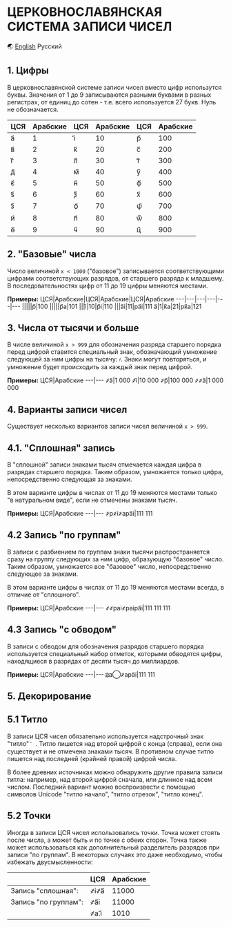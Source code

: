 # ЦЕРКОВНОСЛАВЯНСКАЯ СИСТЕМА ЗАПИСИ ЧИСЕЛ

🌏 [English](./INTRODUCTION.md) Русский

## 1. Цифры
В церковнославянской системе записи чисел вместо цифр использутся буквы. Значения от 1 до 9 записываются разными буквами в разных регистрах,  от единиц до сотен - т.е. всего используется 27 букв. Нуль не обозначается.

ЦСЯ|Арабские|ЦСЯ|Арабские|ЦСЯ|Арабские
---|---|---|---|---|---
а҃|1|і҃|10|р҃|100
в҃|2|к҃|20|с҃|200
г҃|3|л҃|30|т҃|300
д҃|4|м҃|40|у҃|400
є҃|5|н҃|50|ф҃|500
ѕ҃|6|ѯ҃|60|х҃|600
з҃|7|ѻ҃|70|ѱ҃|700
и҃|8|п҃|80|ѿ҃|800
ѳ҃|9|ч҃|90|ц҃|900

## 2. "Базовые" числа
Число величиной `x < 1000` ("базовое") записывается соответствующими цифрами соответствующих разрядов, от старшего разряда к младшему. В последовательностях цифр от 11 до 19 цифры меняются местами.

**Примеры:**
ЦСЯ|Арабские|ЦСЯ|Арабские|ЦСЯ|Арабские
---|---|---|---|---|---
|||||р҃|100
|||||р҃а|101
|||і҃|10|р҃і|110
|||а҃і|11|ра҃і|111
а҃|1|к҃а|21|рк҃а|121

## 3. Числа от тысячи и больше
В числе величиной `x > 999` для обозначения разряда старшего порядка перед цифрой ставится специальный знак, обозначающий умножение следующей за ним цифры на тысячу: `҂`. Знаки могут повторяться, и умножение будет происходить за каждый знак перед цифрой.

**Примеры:**
ЦСЯ|Арабские
---|---
҂а҃|1 000
҂і҃|10 000
҂р҃|100 000
҂҂а҃|1 000 000

## 4. Варианты записи чисел
Существует несколько вариантов записи чисел величиной `x > 999`.

## 4.1. "Сплошная" запись
В "сплошной" записи знаками тысяч отмечается каждая цифра в разрядах старшего порядка. Таким образом, умножается только цифра, непосредственно следующая за знаками.

В этом варианте цифры в числах от 11 до 19 меняются местами только "в натуральном виде", если не отмечены знаками тысяч.

**Примеры:**
ЦСЯ|Арабские
---|---
҂р҂і҂ара҃і|111 111

## 4.2 Запись "по группам"
В записи с разбиением по группам знаки тысячи распространяется сразу на группу следующих за ним цифр, образующую "базовое" число. Таким образом, умножается все "базовое" число, непосредственно следующее за знаками.

В этом варианте цифры в числах от 11 до 19 меняются местами всегда, в отличие от "сплошного".

**Примеры:**
ЦСЯ|Арабские
---|---
҂҂раі҂раіра҃і|111 111 111

## 4.3 Запись "с обводом"
В записи с обводом для обозначения разрядов старшего порядка используется специальный набор отметок, которыми обводятся цифры, находящиеся в разрядах от десяти тысяч до миллиардов.

**Примеры:**
ЦСЯ|Арабские
---|---
а&#1160;а&#8413;҂ара҃і|111 111

## 5. Декорирование

## 5.1 Титло
В записи ЦСЯ чисел обязательно используется надстрочный знак "титло" `҃ `&nbsp;. Титло пишется над второй цифрой с конца (справа), если она существует и не отмечена знаками тысяч. В противном случае титло пишется над последней (крайней правой) цифрой числа.

В более древних источниках можно обнаружить другие правила записи титла: например, над второй цифрой сначала, или длинное над всем числом. Последний вариант можно воспроизвести с помощью символов Unicode "титло начало", "титло отрезок", "титло конец".

## 5.2 Точки

Иногда в записи ЦСЯ чисел использовались точки. Точка может стоять после числа, а может быть и по точке с обеих сторон. Точка также может использоваться как дополнительный разделитель разрядов при записи "по группам". В некоторых случаях это даже необходимо, чтобы избежать двусмысленности:

||ЦСЯ|Арабские
|---|---|---
|Запись "сплошная":|҂і҂а҃|11000
|Запись "по группам":|҂а҃і|11000
||҂а.і҃|1010

